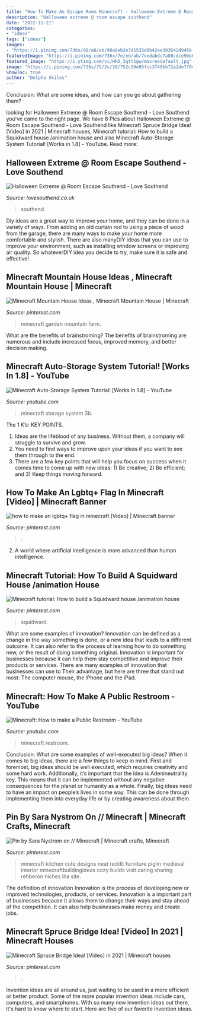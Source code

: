 ```yaml
---
title: "How To Make An Escape Room Minecraft - Halloween Extreme @ Room Escape Southend"
description: "Halloween extreme @ room escape southend"
date: "2022-11-21"
categories:
- "ideas"
tags: ["ideas"]
images:
- "https://i.pinimg.com/736x/98/a8/eb/98a8eb2e7d1533d0b42ee303642d945b.jpg"
featuredImage: "https://i.pinimg.com/736x/7e/ed/ab/7eedabdc7a08cdce9bb65262e64d4b25.jpg"
featured_image: "https://i.ytimg.com/vi/HkD_3qtt1gw/maxresdefault.jpg"
image: "https://i.pinimg.com/736x/75/2c/39/752c39e85fcc3740bb72a2de770c5348.jpg"
ShowToc: true
author: "Delpha Skiles"
---
```



Conclusion: What are some ideas, and how can you go about gathering them?
 

	

		
looking for Halloween Extreme @ Room Escape Southend - Love Southend you've came to the right page. We have 8 Pics about Halloween Extreme @ Room Escape Southend - Love Southend like Minecraft Spruce Bridge Idea! [Video] in 2021 | Minecraft houses, Minecraft tutorial: How to build a Squidward house /animation house and also Minecraft Auto-Storage System Tutorial! [Works in 1.8] - YouTube. Read more:
		
    
## Halloween Extreme @ Room Escape Southend - Love Southend

<img loading=lazy src="http://www.lovesouthend.co.uk/wp-content/uploads/2016/10/halloween-extreme-room-escape-southend.jpg" onerror="this.onerror=null;this.src='https://tse1.mm.bing.net/th?id=OIP.PN3ZoL9z-iJC-SEn4Eel9wHaFO&amp;pid=15.1';" alt="Halloween Extreme @ Room Escape Southend - Love Southend">

_Source: lovesouthend.co.uk_

>southend. 

	

Diy ideas are a great way to improve your home, and they can be done in a variety of ways. From adding an old curtain rod to using a piece of wood from the garage, there are many ways to make your home more comfortable and stylish. There are also manyDIY ideas that you can use to improve your environment, such as installing window screens or improving air quality. So whateverDIY idea you decide to try, make sure it is safe and effective!

    
## Minecraft Mountain House Ideas , Minecraft Mountain House | Minecraft

<img loading=lazy src="https://i.pinimg.com/736x/98/a8/eb/98a8eb2e7d1533d0b42ee303642d945b.jpg" onerror="this.onerror=null;this.src='https://tse4.mm.bing.net/th?id=OIP.y0yKKBLOimE9aiCsH4Y0zAHaEJ&amp;pid=15.1';" alt="Minecraft Mountain House Ideas , Minecraft Mountain House | Minecraft">

_Source: pinterest.com_

>minecraft garden mountain farm. 

	

What are the benefits of brainstroming?
The benefits of brainstroming are numerous and include increased focus, improved memory, and better decision making.

    
## Minecraft Auto-Storage System Tutorial! [Works In 1.8] - YouTube

<img loading=lazy src="http://i.ytimg.com/vi/3b_L8KyJQ_Q/maxresdefault.jpg" onerror="this.onerror=null;this.src='https://tse4.mm.bing.net/th?id=OIP.7pxETtRjGg4-Qp-Ye1M-QwHaEK&amp;pid=15.1';" alt="Minecraft Auto-Storage System Tutorial! [Works in 1.8] - YouTube">

_Source: youtube.com_

>minecraft storage system 3b. 

	

The 1 K’s: KEY POINTS.
1. Ideas are the lifeblood of any business. Without them, a company will struggle to survive and grow.
2. You need to find ways to improve upon your ideas if you want to see them through to the end.
3. There are a few key points that will help you focus on success when it comes time to come up with new ideas: 1) Be creative; 2) Be efficient; and 3) Keep things moving forward.

    
## How To Make An Lgbtq+ Flag In Minecraft [Video] | Minecraft Banner

<img loading=lazy src="https://i.pinimg.com/736x/7a/74/67/7a7467f7134652934c993c8ca38b772b.jpg" onerror="this.onerror=null;this.src='https://tse3.mm.bing.net/th?id=OIP.34WKBFSl-ECJ9PRq19UvZwHaNK&amp;pid=15.1';" alt="how to make an lgbtq+ flag in minecraft [Video] | Minecraft banner">

_Source: pinterest.com_

>. 

	

2. A world where artificial intelligence is more advanced than human intelligence. 

    
## Minecraft Tutorial: How To Build A Squidward House /animation House

<img loading=lazy src="https://i.pinimg.com/736x/75/2c/39/752c39e85fcc3740bb72a2de770c5348.jpg" onerror="this.onerror=null;this.src='https://tse3.mm.bing.net/th?id=OIP.WBpPZULzPq6zf8kSXu9Z1QHaEK&amp;pid=15.1';" alt="Minecraft tutorial: How to build a Squidward house /animation house">

_Source: pinterest.com_

>squidward. 

	

What are some examples of innovation?
Innovation can be defined as a change in the way something is done, or a new idea that leads to a different outcome. It can also refer to the process of learning how to do something new, or the result of doing something original. Innovation is important for businesses because it can help them stay competitive and improve their products or services. There are many examples of innovation that businesses can use to Their advantage, but here are three that stand out most: The computer mouse, the iPhone and the iPad.

    
## Minecraft: How To Make A Public Restroom - YouTube

<img loading=lazy src="https://i.ytimg.com/vi/HkD_3qtt1gw/maxresdefault.jpg" onerror="this.onerror=null;this.src='https://tse3.mm.bing.net/th?id=OIP.flYcwRND_xJ2soJC9a8wjgHaEK&amp;pid=15.1';" alt="Minecraft: How to make a Public Restroom - YouTube">

_Source: youtube.com_

>minecraft restroom. 

	

Conclusion: What are some examples of well-executed big ideas?
When it comes to big ideas, there are a few things to keep in mind. First and foremost, big ideas should be well executed, which requires creativity and some hard work. Additionally, it’s important that the idea is Adenineutrality key. This means that it can be implemented without any negative consequences for the planet or humanity as a whole. Finally, big ideas need to have an impact on people’s lives in some way. This can be done through implementing them into everyday life or by creating awareness about them.

    
## Pin By Sara Nystrom On // Minecraft | Minecraft Crafts, Minecraft

<img loading=lazy src="https://i.pinimg.com/736x/7e/ed/ab/7eedabdc7a08cdce9bb65262e64d4b25.jpg" onerror="this.onerror=null;this.src='https://tse2.mm.bing.net/th?id=OIP.sbjGcDkDkOx8ser5BzaebQHaHQ&amp;pid=15.1';" alt="Pin by Sara Nystrom on // Minecraft | Minecraft crafts, Minecraft">

_Source: pinterest.com_

>minecraft kitchen cute designs neat reddit furniture piglin medieval interior minecraftbuildingideas cozy builds visit caring sharing rehberon niches iha site. 

	

The definition of innovation
Innovation is the process of developing new or improved technologies, products, or services. Innovation is a important part of businesses because it allows them to change their ways and stay ahead of the competition. It can also help businesses make money and create jobs.

    
## Minecraft Spruce Bridge Idea! [Video] In 2021 | Minecraft Houses

<img loading=lazy src="https://i.pinimg.com/736x/25/db/92/25db92c6e07263563be826f734e767f7.jpg" onerror="this.onerror=null;this.src='https://tse4.mm.bing.net/th?id=OIP.mFVqbkUQ1VDUhPox1WWYAAHaNK&amp;pid=15.1';" alt="Minecraft Spruce Bridge Idea! [Video] in 2021 | Minecraft houses">

_Source: pinterest.com_

>. 

	

Invention ideas are all around us, just waiting to be used in a more efficient or better product. Some of the more popular invention ideas include cars, computers, and smartphones. With so many new invention ideas out there, it's hard to know where to start. Here are five of our favorite invention ideas.

